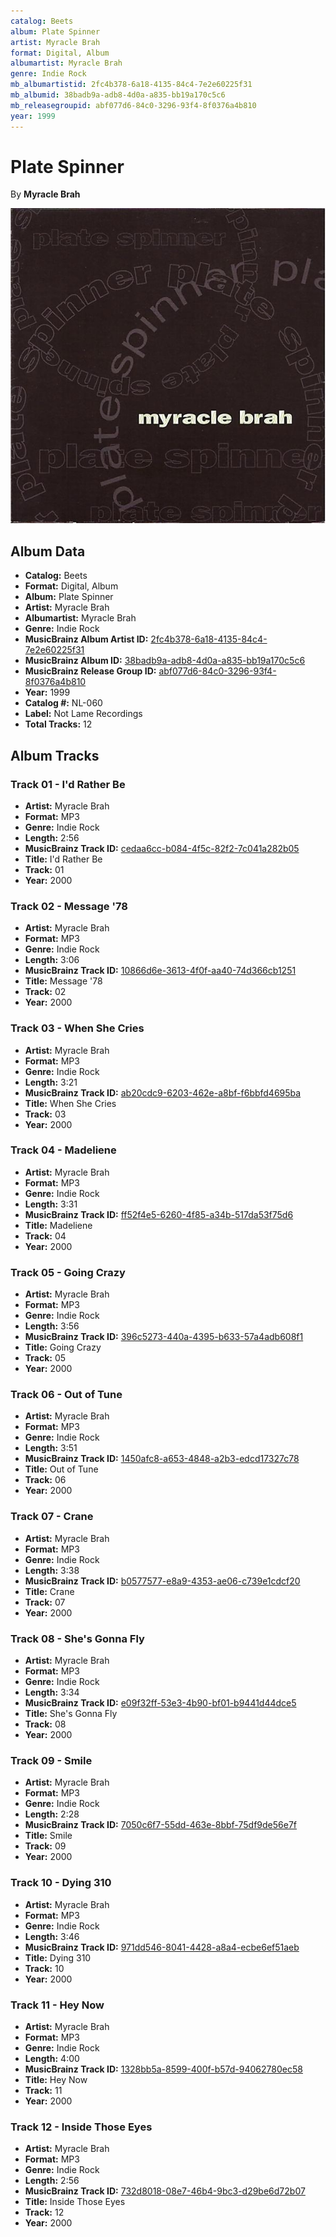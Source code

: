 ```yaml
---
catalog: Beets
album: Plate Spinner
artist: Myracle Brah
format: Digital, Album
albumartist: Myracle Brah
genre: Indie Rock
mb_albumartistid: 2fc4b378-6a18-4135-84c4-7e2e60225f31
mb_albumid: 38badb9a-adb8-4d0a-a835-bb19a170c5c6
mb_releasegroupid: abf077d6-84c0-3296-93f4-8f0376a4b810
year: 1999
---
```


# Plate Spinner

By **Myracle Brah**

![](../../assets/beetscovers/Myracle_Brah-Plate_Spinner.jpg)

## Album Data

- **Catalog:** Beets
- **Format:** Digital, Album
- **Album:** Plate Spinner
- **Artist:** Myracle Brah
- **Albumartist:** Myracle Brah
- **Genre:** Indie Rock
- **MusicBrainz Album Artist ID:** [2fc4b378-6a18-4135-84c4-7e2e60225f31](https://musicbrainz.org/artist/2fc4b378-6a18-4135-84c4-7e2e60225f31)
- **MusicBrainz Album ID:** [38badb9a-adb8-4d0a-a835-bb19a170c5c6](https://musicbrainz.org/release/38badb9a-adb8-4d0a-a835-bb19a170c5c6)
- **MusicBrainz Release Group ID:** [abf077d6-84c0-3296-93f4-8f0376a4b810](https://musicbrainz.org/release-group/abf077d6-84c0-3296-93f4-8f0376a4b810)
- **Year:** 1999
- **Catalog #:** NL-060
- **Label:** Not Lame Recordings
- **Total Tracks:** 12

## Album Tracks

### Track 01 - I'd Rather Be

- **Artist:** Myracle Brah
- **Format:** MP3
- **Genre:** Indie Rock
- **Length:** 2:56
- **MusicBrainz Track ID:** [cedaa6cc-b084-4f5c-82f2-7c041a282b05](https://musicbrainz.org/recording/cedaa6cc-b084-4f5c-82f2-7c041a282b05)
- **Title:** I'd Rather Be
- **Track:** 01
- **Year:** 2000

### Track 02 - Message '78

- **Artist:** Myracle Brah
- **Format:** MP3
- **Genre:** Indie Rock
- **Length:** 3:06
- **MusicBrainz Track ID:** [10866d6e-3613-4f0f-aa40-74d366cb1251](https://musicbrainz.org/recording/10866d6e-3613-4f0f-aa40-74d366cb1251)
- **Title:** Message '78
- **Track:** 02
- **Year:** 2000

### Track 03 - When She Cries

- **Artist:** Myracle Brah
- **Format:** MP3
- **Genre:** Indie Rock
- **Length:** 3:21
- **MusicBrainz Track ID:** [ab20cdc9-6203-462e-a8bf-f6bbfd4695ba](https://musicbrainz.org/recording/ab20cdc9-6203-462e-a8bf-f6bbfd4695ba)
- **Title:** When She Cries
- **Track:** 03
- **Year:** 2000

### Track 04 - Madeliene

- **Artist:** Myracle Brah
- **Format:** MP3
- **Genre:** Indie Rock
- **Length:** 3:31
- **MusicBrainz Track ID:** [ff52f4e5-6260-4f85-a34b-517da53f75d6](https://musicbrainz.org/recording/ff52f4e5-6260-4f85-a34b-517da53f75d6)
- **Title:** Madeliene
- **Track:** 04
- **Year:** 2000

### Track 05 - Going Crazy

- **Artist:** Myracle Brah
- **Format:** MP3
- **Genre:** Indie Rock
- **Length:** 3:56
- **MusicBrainz Track ID:** [396c5273-440a-4395-b633-57a4adb608f1](https://musicbrainz.org/recording/396c5273-440a-4395-b633-57a4adb608f1)
- **Title:** Going Crazy
- **Track:** 05
- **Year:** 2000

### Track 06 - Out of Tune

- **Artist:** Myracle Brah
- **Format:** MP3
- **Genre:** Indie Rock
- **Length:** 3:51
- **MusicBrainz Track ID:** [1450afc8-a653-4848-a2b3-edcd17327c78](https://musicbrainz.org/recording/1450afc8-a653-4848-a2b3-edcd17327c78)
- **Title:** Out of Tune
- **Track:** 06
- **Year:** 2000

### Track 07 - Crane

- **Artist:** Myracle Brah
- **Format:** MP3
- **Genre:** Indie Rock
- **Length:** 3:38
- **MusicBrainz Track ID:** [b0577577-e8a9-4353-ae06-c739e1cdcf20](https://musicbrainz.org/recording/b0577577-e8a9-4353-ae06-c739e1cdcf20)
- **Title:** Crane
- **Track:** 07
- **Year:** 2000

### Track 08 - She's Gonna Fly

- **Artist:** Myracle Brah
- **Format:** MP3
- **Genre:** Indie Rock
- **Length:** 3:34
- **MusicBrainz Track ID:** [e09f32ff-53e3-4b90-bf01-b9441d44dce5](https://musicbrainz.org/recording/e09f32ff-53e3-4b90-bf01-b9441d44dce5)
- **Title:** She's Gonna Fly
- **Track:** 08
- **Year:** 2000

### Track 09 - Smile

- **Artist:** Myracle Brah
- **Format:** MP3
- **Genre:** Indie Rock
- **Length:** 2:28
- **MusicBrainz Track ID:** [7050c6f7-55dd-463e-8bbf-75df9de56e7f](https://musicbrainz.org/recording/7050c6f7-55dd-463e-8bbf-75df9de56e7f)
- **Title:** Smile
- **Track:** 09
- **Year:** 2000

### Track 10 - Dying 310

- **Artist:** Myracle Brah
- **Format:** MP3
- **Genre:** Indie Rock
- **Length:** 3:46
- **MusicBrainz Track ID:** [971dd546-8041-4428-a8a4-ecbe6ef51aeb](https://musicbrainz.org/recording/971dd546-8041-4428-a8a4-ecbe6ef51aeb)
- **Title:** Dying 310
- **Track:** 10
- **Year:** 2000

### Track 11 - Hey Now

- **Artist:** Myracle Brah
- **Format:** MP3
- **Genre:** Indie Rock
- **Length:** 4:00
- **MusicBrainz Track ID:** [1328bb5a-8599-400f-b57d-94062780ec58](https://musicbrainz.org/recording/1328bb5a-8599-400f-b57d-94062780ec58)
- **Title:** Hey Now
- **Track:** 11
- **Year:** 2000

### Track 12 - Inside Those Eyes

- **Artist:** Myracle Brah
- **Format:** MP3
- **Genre:** Indie Rock
- **Length:** 2:56
- **MusicBrainz Track ID:** [732d8018-08e7-46b4-9bc3-d29be6d72b07](https://musicbrainz.org/recording/732d8018-08e7-46b4-9bc3-d29be6d72b07)
- **Title:** Inside Those Eyes
- **Track:** 12
- **Year:** 2000

